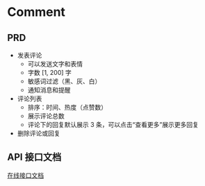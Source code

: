 # Comment

## PRD
- 发表评论
  - 可以发送文字和表情
  - 字数 [1, 200] 字
  - 敏感词过滤（黑、灰、白）
  - 通知消息和提醒
- 评论列表
  - 排序：时间、热度（点赞数）
  - 展示评论总数
  - 评论下的回复默认展示 3 条，可以点击“查看更多”展示更多回复
- 删除评论或回复

## API 接口文档
[在线接口文档](https://s.apifox.cn/9b22df33-b9c4-4562-bfba-f1304632aba2)

